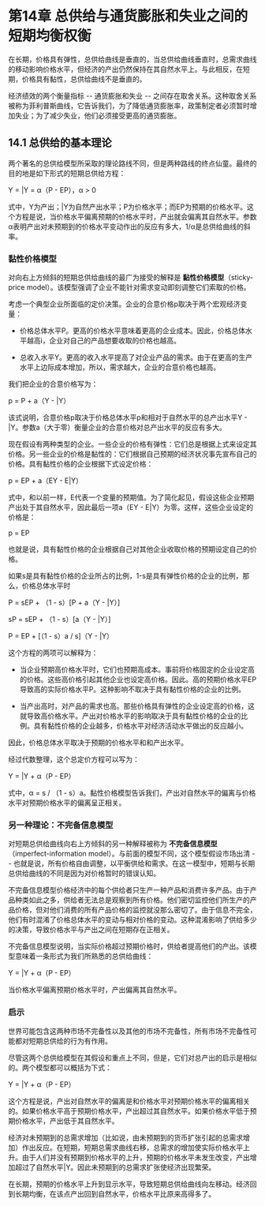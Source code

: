 # 第14章 总供给与通货膨胀和失业之间的短期均衡权衡
在长期，价格具有弹性，总供给曲线是垂直的，当总供给曲线垂直时，总需求曲线的移动影响价格水平，但经济的产出仍然保持在其自然水平上。与此相反，在短期，价格具有黏性，总供给曲线不是垂直的。

经济绩效的两个衡量指标 -- 通货膨胀和失业 -- 之间存在取舍关系。这种取舍关系被称为菲利普斯曲线，它告诉我们，为了降低通货膨胀率，政策制定者必须暂时增加失业；为了减少失业，他们必须接受更高的通货膨胀。


## 14.1 总供给的基本理论
两个著名的总供给模型所采取的理论路线不同，但是两种路线的终点仙童。最终的目的地是如下形式的短期总供给方程：

Y = |Y = α（P - EP），α > 0

式中，Y为产出；|Y为自然产出水平；P为价格水平；而EP为预期的价格水平。这个方程是说，当价格水平偏离预期的价格水平时，产出就会偏离其自然水平。参数α表明产出对未预期到的价格水平变动作出的反应有多大，1/α是总供给曲线的斜率。

### 黏性价格模型
对向右上方倾斜的短期总供给曲线的最广为接受的解释是 **黏性价格模型**（sticky-price model）。该模型强调了企业不能针对需求变动即刻调整它们索取的价格。

考虑一个典型企业所面临的定价决策。企业的合意价格p取决于两个宏观经济变量：

* 价格总体水平P。更高的价格水平意味着更高的企业成本。因此，价格总体水平越高i，企业对自己的产品想要收取的价格也越高。

* 总收入水平Y。更高的收入水平提高了对企业产品的需求。由于在更高的生产水平上边际成本增加，所以，需求越大，企业的合意价格也越高。

我们把企业的合意价格写为：

p = P + a（Y - |Y）

该式说明，合意价格p取决于价格总体水平p和相对于自然水平的总产出水平Y - |Y。参数a（大于零）衡量企业的合意价格对总产出水平的反应有多大。

现在假设有两种类型的企业。一些企业的价格有弹性：它们总是根据上式来设定其价格。另一些企业的价格是黏性的：它们根据自己预期的经济状况事先宣布自己的价格。具有黏性价格的企业根据下式设定价格：

p = EP + a（EY - E|Y）

式中，和以前一样，E代表一个变量的预期值。为了简化起见，假设这些企业预期产出处于其自然水平，因此最后一项a（EY - E|Y）为零。这样，这些企业设定的价格是：

p = EP

也就是说，具有黏性价格的企业根据自己对其他企业收取价格的预期设定自己的价格。

如果s是具有黏性价格的企业所占的比例，1-s是具有弹性价格的企业的比例，那么，价格总体水平时

P = sEP + （1 - s）[P + a（Y - |Y）]

sP = sEP + （1 - s）[a（Y - |Y）]

P = EP + [（1 - s）a / s]（Y - |Y）

这个方程的两项可以解释为：

* 当企业预期高价格水平时，它们也预期高成本。事前将价格固定的企业设定高的价格。这些高价格引起其他企业也设定高价格。因此。高的预期价格水平EP导致高的实际价格水平P。这种影响不取决于具有黏性价格的企业的比例。

* 当产出高时，对产品的需求也高。那些价格具有弹性的企业设定高的价格，这就导致高价格水平。产出对价格水平的影响取决于具有黏性价格的企业的比例。具有黏性价格的企业越多，价格水平对经济活动水平做出的反应越小。

因此，价格总体水平取决于预期的价格水平和和产出水平。

经过代数整理，这个总定价方程可以写为：

Y = |Y + α（P - EP）

式中，α = s / （1 - s）a。黏性价格模型告诉我们，产出对自然水平的偏离与价格水平对预期价格水平的偏离呈正相关。

### 另一种理论：不完备信息模型
对短期总供给曲线向右上方倾斜的另一种解释被称为 **不完备信息模型**（imperfect-information model）。与前面的模型不同，这个模型假设市场出清 -- 也就是说，所有价格自由调整，以平衡供给和需求。在这一模型中，短期与长期总供给曲线的不同是因为对价格暂时的错误认知。

不完备信息模型价格经济中的每个供给者只生产一种产品和消费许多产品。由于产品种类如此之多，供给者无法总是观察到所有价格。他们密切监控他们所生产的产品价格，但对他们消费的所有产品价格的监控就没那么密切了。由于信息不完全，他们有时混淆了价格总体水平的变动与相对价格的变动。这种混淆影响了供给多少的决策，导致价格水平与产出之间在短期存在正相关。

不完备信息模型说明，当实际价格超过预期价格时，供给者提高他们的产出。该模型意味着一条形式为我们所熟悉的总供给曲线：

Y = |Y + α（P - EP）

当价格水平偏离预期价格水平时，产出偏离其自然水平。


### 启示
世界可能包含这两种市场不完备性以及其他的市场不完备性，所有市场不完备性可能都对短期总供给的行为有作用。

尽管这两个总供给模型在其假设和重点上不同，但是，它们对总产出的启示是相似的。两个模型都可以概括为下式：

Y = |Y + α（P - EP）

这个方程是说，产出对自然水平的偏离是和价格水平对预期价格水平的偏离相关的。如果价格水平高于预期价格水平，产出超过其自然水平。如果价格水平低于预期价格水平，产出低于其自然水平。

经济对未预期到的总需求增加（比如说，由未预期到的货币扩张引起的总需求增加）作出反应。在短期，短期总需求曲线右移，总需求的增加使实际价格水平上升。由于人们并没有预期到价格水平的上升，预期的价格水平未发生改变，产出增加超过了自然水平|Y。因此未预期到的总需求扩张使经济出现繁荣。

在长期，预期的价格水平上升到显示水平，导致短期总供给曲线向左移动。经济回到长期均衡，在该点产出回到自然水平，价格水平比原来高得多了。